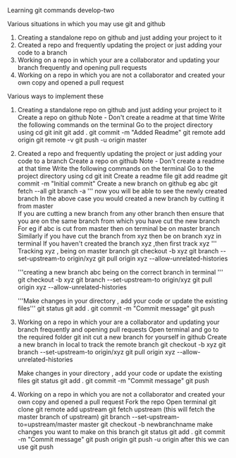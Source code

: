 Learning git commands
develop-two

Various situations in which you may use git and github

1. Creating a standalone repo on github and just adding your project to it
2. Created a repo and frequently updating the project or just adding your code to a branch
3. Working on a repo in which your are a collaborator and updating your branch frequently and opening pull requests
4. Working on a repo in which you are not a collaborator and created your own copy and opened a pull request


Various ways to implement these 

1. Creating a standalone repo on github and just adding your project to it
	Create a repo on github
	Note - Don't create a readme at that time
	Write the following commands on the terminal
		Go to the project directory using cd 
		git init
		git add . 
		git commit -m  "Added Readme"
		git remote add origin <url of your repo>
		git remote -v
		git push -u origin master
		
2. Created a repo and frequently updating the project or just adding your code to a branch
	Create a repo on github
	Note - Don't create a readme at that time
	Write the following commands on the terminal
		Go to the project directory using cd 
		git init
		Create a readme file 
		git add readme
		git commit -m "Initial commit"
	Create a new branch on github eg abc 
	git fetch --all
	git branch -a
	'''
	now you will be able to see the newly created branch
	In the above case you would created a new branch by cutting it from master  
	If you are cutting a new branch from any other branch then ensure that you are on the same branch from which you have cut the new branch
	For eg if abc is cut from master then on terminal be on master branch 
	Similarly if you have cut the branch from xyz then be on branch xyz in terminal
	If you haven't created the branch xyz ,then first track xyz 
	'''
		Tracking xyz , being on master branch
		git checkout -b xyz
		git branch --set-upstream-to origin/xyz
		git pull origin xyz --allow-unrelated-histories
		
	'''creating a new branch abc being on the correct branch in terminal '''
	git checkout -b xyz
	git branch --set-upstream-to origin/xyz
	git pull origin xyz --allow-unrelated-histories
	
	'''Make changes in your directory , add your code or update the existing files'''
	git status
	git add . 
	git commit -m "Commit message"
	git push 
	
3. Working on a repo in which your are a collaborator and updating your branch frequently and opening pull requests
	Open terminal and go to the required folder
	git init
	cut a new branch for yourself in github
	Create a new branch in local to track the remote branch
	git checkout -b xyz
	git branch --set-upstream-to origin/xyz
	git pull origin xyz --allow-unrelated-histories
	
	Make changes in your directory , add your code or update the existing files
	git status
	git add . 
	git commit -m "Commit message"
	git push 
	
4. Working on a repo in which you are not a collaborator and created your own copy and opened a pull request
	Fork the repo 
	Open terminal
	git clone <Copy url for the project>
	git remote add upstream <url of original project>
	git fetch upstream  (this will fetch the master branch of upstream)
	git branch --set-upstream-to=upstream/master master
	git checkout -b newbranchname
	make changes you want to make on this branch
	git status
	git add . 
	git commit -m "Commit message"
	git push origin <newbranchname>
	git push -u origin <newbranchname>
	after this we can use git push
	
	
		
		
		


